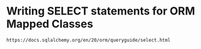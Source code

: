 # Writing SELECT statements for ORM Mapped Classes

```
https://docs.sqlalchemy.org/en/20/orm/queryguide/select.html
```
